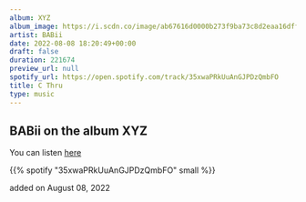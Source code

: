 ```yaml
---
album: XYZ
album_image: https://i.scdn.co/image/ab67616d0000b273f9ba73c8d2eaa16dff40967e
artist: BABii
date: 2022-08-08 18:20:49+00:00
draft: false
duration: 221674
preview_url: null
spotify_url: https://open.spotify.com/track/35xwaPRkUuAnGJPDzQmbFO
title: C Thru
type: music
---
```



## BABii on the album XYZ

You can listen [here](https://open.spotify.com/track/35xwaPRkUuAnGJPDzQmbFO)

{{% spotify "35xwaPRkUuAnGJPDzQmbFO" small %}}

added on August 08, 2022